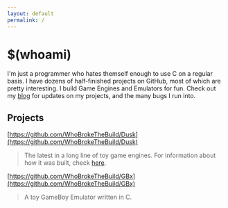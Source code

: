 ```yaml
---
layout: default
permalink: /
---
```


# $(whoami)

I'm just a programmer who hates themself enough to use C on a regular basis. I have dozens of half-finished projects on GitHub, most of which are pretty interesting. I build Game Engines and Emulators for fun. Check out my <a href="/blog.html">blog</a> for updates on my projects, and the many bugs I run into.

## Projects

[https://github.com/WhoBrokeTheBuild/Dusk](https://github.com/WhoBrokeTheBuild/Dusk)
> The latest in a long line of toy game engines. For information about how it was built, check <a href="/game-engine/building-a-game-engine/">here</a>.

[https://github.com/WhoBrokeTheBuild/GBx](https://github.com/WhoBrokeTheBuild/GBx)
> A toy GameBoy Emulator written in C.
